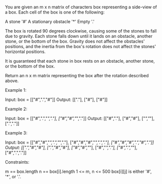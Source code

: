 You are given an m x n matrix of characters box representing a side-view of a
box. Each cell of the box is one of the following:


A stone '#'
A stationary obstacle '*'
Empty '.'


The box is rotated 90 degrees clockwise, causing some of the stones to fall
due to gravity. Each stone falls down until it lands on an obstacle, another
stone, or the bottom of the box. Gravity does not affect the obstacles'
positions, and the inertia from the box's rotation does not affect the
stones' horizontal positions.

It is guaranteed that each stone in box rests on an obstacle, another stone,
or the bottom of the box.

Return an n x m matrix representing the box after the rotation described
above.


Example 1:




Input: box = [["#",".","#"]]
Output: [["."],
["#"],
["#"]]


Example 2:




Input: box = [["#",".","*","."],
["#","#","*","."]]
Output: [["#","."],
["#","#"],
["*","*"],
[".","."]]


Example 3:




Input: box = [["#","#","*",".","*","."],
["#","#","#","*",".","."],
["#","#","#",".","#","."]]
Output: [[".","#","#"],
[".","#","#"],
["#","#","*"],
["#","*","."],
["#",".","*"],
["#",".","."]]



Constraints:


m == box.length
n == box[i].length
1 <= m, n <= 500
box[i][j] is either '#', '*', or '.'.



